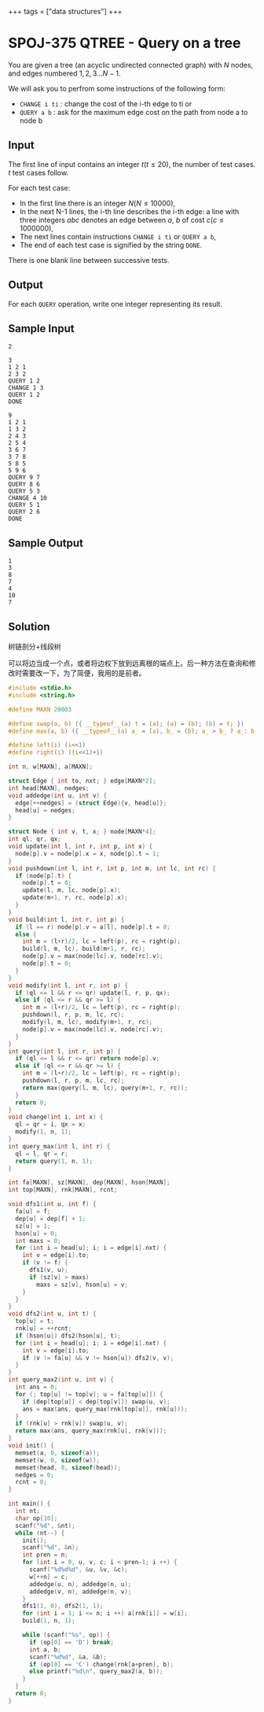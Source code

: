 +++
tags = ["data structures"]
+++

# SPOJ-375 QTREE - Query on a tree

You are given a tree (an acyclic undirected connected graph) with $N$ nodes, and edges numbered $1, 2, 3...N-1$.

We will ask you to perfrom some instructions of the following form:

- `CHANGE i ti` : change the cost of the i-th edge to ti or
- `QUERY a b` : ask for the maximum edge cost on the path from node a to node b

## Input

The first line of input contains an integer $t(t\le 20)$, the number of test cases. $t$ test cases follow.

For each test case:

- In the first line there is an integer $N (N \le 10000)$,
- In the next N-1 lines, the i-th line describes the i-th edge: a line with three integers $a b c$ denotes an edge between $a$, $b$ of cost $c (c \le 1000000)$,
- The next lines contain instructions `CHANGE i ti` or `QUERY a b`,
- The end of each test case is signified by the string `DONE`.

There is one blank line between successive tests.

## Output

For each `QUERY` operation, write one integer representing its result.

## Sample Input

```
2

3
1 2 1
2 3 2
QUERY 1 2
CHANGE 1 3
QUERY 1 2
DONE

9
1 2 1
1 3 2
2 4 3
2 5 4
3 6 7
3 7 8
5 8 5
5 9 6
QUERY 9 7
QUERY 8 6
QUERY 5 3
CHANGE 4 10
QUERY 5 1
QUERY 2 6
DONE
```

## Sample Output

```
1
3
8
7
4
10
7
```

## Solution

树链剖分+线段树

可以将边当成一个点，或者将边权下放到远离根的端点上。后一种方法在查询和修改时需要改一下，为了简便，我用的是前者。


```c
#include <stdio.h>
#include <string.h>

#define MAXN 20003

#define swap(a, b) ({ __typeof__(a) t = (a); (a) = (b); (b) = t; })
#define max(a, b) ({ __typeof__(a) a_ = (a), b_ = (b); a_ > b_ ? a_: b_; })

#define left(i) (i<<1)
#define right(i) ((i<<1)+1)

int n, w[MAXN], a[MAXN];

struct Edge { int to, nxt; } edge[MAXN*2];
int head[MAXN], nedges;
void addedge(int u, int v) {
  edge[++nedges] = (struct Edge){v, head[u]};
  head[u] = nedges;
}

struct Node { int v, t, x; } node[MAXN*4];
int ql, qr, qx;
void update(int l, int r, int p, int x) {
  node[p].v = node[p].x = x, node[p].t = 1;
}
void pushdown(int l, int r, int p, int m, int lc, int rc) {
  if (node[p].t) {
    node[p].t = 0;
    update(l, m, lc, node[p].x);
    update(m+1, r, rc, node[p].x);
  }
}
void build(int l, int r, int p) {
  if (l == r) node[p].v = a[l], node[p].t = 0;
  else {
    int m = (l+r)/2, lc = left(p), rc = right(p);
    build(l, m, lc), build(m+1, r, rc);
    node[p].v = max(node[lc].v, node[rc].v);
    node[p].t = 0;
  }
}
void modify(int l, int r, int p) {
  if (ql <= l && r <= qr) update(l, r, p, qx);
  else if (ql <= r && qr >= l) {
    int m = (l+r)/2, lc = left(p), rc = right(p);
    pushdown(l, r, p, m, lc, rc);
    modify(l, m, lc), modify(m+1, r, rc);
    node[p].v = max(node[lc].v, node[rc].v);
  }
}
int query(int l, int r, int p) {
  if (ql <= l && r <= qr) return node[p].v;
  else if (ql <= r && qr >= l) {
    int m = (l+r)/2, lc = left(p), rc = right(p);
    pushdown(l, r, p, m, lc, rc);
    return max(query(l, m, lc), query(m+1, r, rc));
  }
  return 0;
}
void change(int i, int x) {
  ql = qr = i, qx = x;
  modify(1, n, 1);
}
int query_max(int l, int r) {
  ql = l, qr = r;
  return query(1, n, 1);
}

int fa[MAXN], sz[MAXN], dep[MAXN], hson[MAXN];
int top[MAXN], rnk[MAXN], rcnt;

void dfs1(int u, int f) {
  fa[u] = f;
  dep[u] = dep[f] + 1;
  sz[u] = 1;
  hson[u] = 0;
  int maxs = 0;
  for (int i = head[u]; i; i = edge[i].nxt) {
    int v = edge[i].to;
    if (v != f) {
      dfs1(v, u);
      if (sz[v] > maxs)
        maxs = sz[v], hson[u] = v;
    }
  }
}
void dfs2(int u, int t) {
  top[u] = t;
  rnk[u] = ++rcnt;
  if (hson[u]) dfs2(hson[u], t);
  for (int i = head[u]; i; i = edge[i].nxt) {
    int v = edge[i].to;
    if (v != fa[u] && v != hson[u]) dfs2(v, v);
  }
}
int query_max2(int u, int v) {
  int ans = 0;
  for (; top[u] != top[v]; u = fa[top[u]]) {
    if (dep[top[u]] < dep[top[v]]) swap(u, v);
    ans = max(ans, query_max(rnk[top[u]], rnk[u]));
  }
  if (rnk[u] > rnk[v]) swap(u, v);
  return max(ans, query_max(rnk[u], rnk[v]));
}
void init() {
  memset(a, 0, sizeof(a));
  memset(w, 0, sizeof(w));
  memset(head, 0, sizeof(head));
  nedges = 0;
  rcnt = 0;
}

int main() {
  int nt;
  char op[10];
  scanf("%d", &nt);
  while (nt--) {
    init();
    scanf("%d", &n);
    int pren = n;
    for (int i = 0, u, v, c; i < pren-1; i ++) {
      scanf("%d%d%d", &u, &v, &c);
      w[++n] = c;
      addedge(u, n), addedge(n, u);
      addedge(v, n), addedge(n, v);
    }
    dfs1(1, 0), dfs2(1, 1);
    for (int i = 1; i <= n; i ++) a[rnk[i]] = w[i];
    build(1, n, 1);

    while (scanf("%s", op)) {
      if (op[0] == 'D') break;
      int a, b;
      scanf("%d%d", &a, &b);
      if (op[0] == 'C') change(rnk[a+pren], b);
      else printf("%d\n", query_max2(a, b));
    }
  }
  return 0;
}
```
